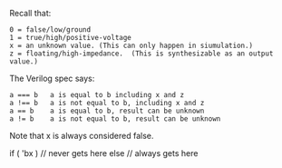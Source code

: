 
Recall that:

	0 = false/low/ground
	1 = true/high/positive-voltage
	x = an unknown value. (This can only happen in siumulation.)
	z = floating/high-impedance.  (This is synthesizable as an output value.)


The Verilog spec says:

	a === b   a is equal to b including x and z
	a !== b   a is not equal to b, including x and z
	a == b    a is equal to b, result can be unknown
	a != b    a is not equal to b, result can be unknown


Note that x is always considered false.

if ( 'bx )
	// never gets here
else
	// always gets here
